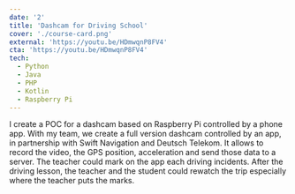 ```yaml
---
date: '2'
title: 'Dashcam for Driving School'
cover: './course-card.png'
external: 'https://youtu.be/HDmwqnP8FV4'
cta: 'https://youtu.be/HDmwqnP8FV4'
tech:
  - Python
  - Java
  - PHP
  - Kotlin
  - Raspberry Pi
---
```


I create a POC for a dashcam based on Raspberry Pi controlled by a phone app. With my team, we create a full version dashcam controlled by an app, in partnership with Swift Navigation and Deutsch Telekom. It allows to record the video, the GPS position, acceleration and send those data to a server. The teacher could mark on the app each driving incidents. After the driving lesson, the teacher and the student could rewatch the trip especially where the teacher puts the marks.
